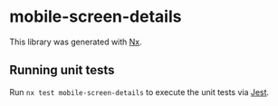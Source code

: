 # mobile-screen-details

This library was generated with [Nx](https://nx.dev).

## Running unit tests

Run `nx test mobile-screen-details` to execute the unit tests via [Jest](https://jestjs.io).
